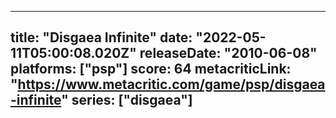 
---
title: "Disgaea Infinite"
date: "2022-05-11T05:00:08.020Z"
releaseDate: "2010-06-08"
platforms: ["psp"]
score: 64
metacriticLink: "https://www.metacritic.com/game/psp/disgaea-infinite"
series: ["disgaea"]
---
